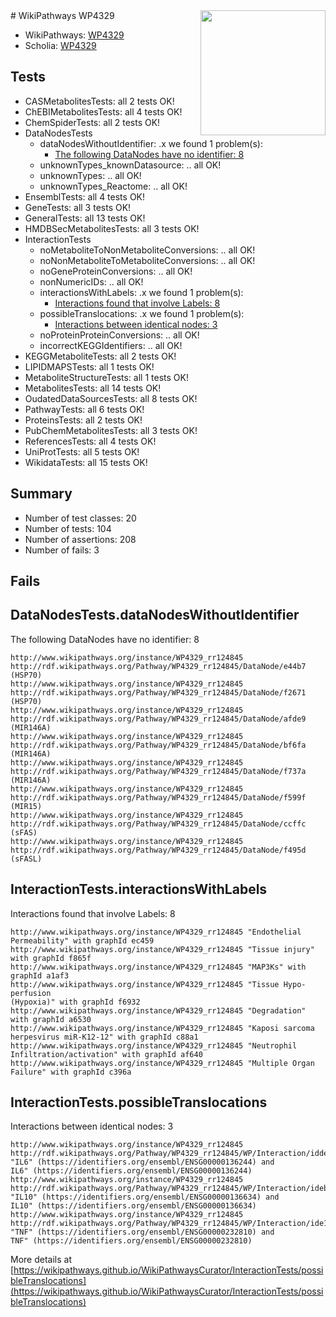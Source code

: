 <img style="float: right; width: 200px" src="https://upload.wikimedia.org/wikipedia/commons/thumb/8/83/Wplogo_with_text_500.png/640px-Wplogo_with_text_500.png" />
# WikiPathways WP4329

* WikiPathways: [WP4329](https://new.wikipathways.org/pathways/WP4329)
* Scholia: [WP4329](https://scholia.toolforge.org/wikipathways/WP4329)
## Tests
* CASMetabolitesTests: all 2 tests OK!
* ChEBIMetabolitesTests: all 4 tests OK!
* ChemSpiderTests: all 2 tests OK!
* DataNodesTests
    * dataNodesWithoutIdentifier: .x we found 1 problem(s):
        * [The following DataNodes have no identifier: 8](#d2d32fa7)
    * unknownTypes_knownDatasource: .. all OK!
    * unknownTypes: .. all OK!
    * unknownTypes_Reactome: .. all OK!
* EnsemblTests: all 4 tests OK!
* GeneTests: all 3 tests OK!
* GeneralTests: all 13 tests OK!
* HMDBSecMetabolitesTests: all 3 tests OK!
* InteractionTests
    * noMetaboliteToNonMetaboliteConversions: .. all OK!
    * noNonMetaboliteToMetaboliteConversions: .. all OK!
    * noGeneProteinConversions: .. all OK!
    * nonNumericIDs: .. all OK!
    * interactionsWithLabels: .x we found 1 problem(s):
        * [Interactions found that involve Labels: 8](#630d267f)
    * possibleTranslocations: .x we found 1 problem(s):
        * [Interactions between identical nodes: 3](#1c118208)
    * noProteinProteinConversions: .. all OK!
    * incorrectKEGGIdentifiers: .. all OK!
* KEGGMetaboliteTests: all 2 tests OK!
* LIPIDMAPSTests: all 1 tests OK!
* MetaboliteStructureTests: all 1 tests OK!
* MetabolitesTests: all 14 tests OK!
* OudatedDataSourcesTests: all 8 tests OK!
* PathwayTests: all 6 tests OK!
* ProteinsTests: all 2 tests OK!
* PubChemMetabolitesTests: all 3 tests OK!
* ReferencesTests: all 4 tests OK!
* UniProtTests: all 5 tests OK!
* WikidataTests: all 15 tests OK!


## Summary

* Number of test classes: 20
* Number of tests: 104
* Number of assertions: 208
* Number of fails: 3

## Fails

<a name="d2d32fa7" />

## DataNodesTests.dataNodesWithoutIdentifier

The following DataNodes have no identifier: 8
```
http://www.wikipathways.org/instance/WP4329_rr124845 http://rdf.wikipathways.org/Pathway/WP4329_rr124845/DataNode/e44b7 (HSP70)
http://www.wikipathways.org/instance/WP4329_rr124845 http://rdf.wikipathways.org/Pathway/WP4329_rr124845/DataNode/f2671 (HSP70)
http://www.wikipathways.org/instance/WP4329_rr124845 http://rdf.wikipathways.org/Pathway/WP4329_rr124845/DataNode/afde9 (MIR146A)
http://www.wikipathways.org/instance/WP4329_rr124845 http://rdf.wikipathways.org/Pathway/WP4329_rr124845/DataNode/bf6fa (MIR146A)
http://www.wikipathways.org/instance/WP4329_rr124845 http://rdf.wikipathways.org/Pathway/WP4329_rr124845/DataNode/f737a (MIR146A)
http://www.wikipathways.org/instance/WP4329_rr124845 http://rdf.wikipathways.org/Pathway/WP4329_rr124845/DataNode/f599f (MIR15)
http://www.wikipathways.org/instance/WP4329_rr124845 http://rdf.wikipathways.org/Pathway/WP4329_rr124845/DataNode/ccffc (sFAS)
http://www.wikipathways.org/instance/WP4329_rr124845 http://rdf.wikipathways.org/Pathway/WP4329_rr124845/DataNode/f495d (sFASL)
```

<a name="630d267f" />

## InteractionTests.interactionsWithLabels

Interactions found that involve Labels: 8
```
http://www.wikipathways.org/instance/WP4329_rr124845 "Endothelial Permeability" with graphId ec459
http://www.wikipathways.org/instance/WP4329_rr124845 "Tissue injury" with graphId f865f
http://www.wikipathways.org/instance/WP4329_rr124845 "MAP3Ks" with graphId a1af3
http://www.wikipathways.org/instance/WP4329_rr124845 "Tissue Hypo-perfusion
(Hypoxia)" with graphId f6932
http://www.wikipathways.org/instance/WP4329_rr124845 "Degradation" with graphId a6530
http://www.wikipathways.org/instance/WP4329_rr124845 "Kaposi sarcoma herpesvirus miR-K12-12" with graphId c88a1
http://www.wikipathways.org/instance/WP4329_rr124845 "Neutrophil 
Infiltration/activation" with graphId af640
http://www.wikipathways.org/instance/WP4329_rr124845 "Multiple Organ Failure" with graphId c396a
```

<a name="1c118208" />

## InteractionTests.possibleTranslocations

Interactions between identical nodes: 3
```
http://www.wikipathways.org/instance/WP4329_rr124845 http://rdf.wikipathways.org/Pathway/WP4329_rr124845/WP/Interaction/idde594339 "IL6" (https://identifiers.org/ensembl/ENSG00000136244) and 
IL6" (https://identifiers.org/ensembl/ENSG00000136244)
http://www.wikipathways.org/instance/WP4329_rr124845 http://rdf.wikipathways.org/Pathway/WP4329_rr124845/WP/Interaction/ideb635a68 "IL10" (https://identifiers.org/ensembl/ENSG00000136634) and 
IL10" (https://identifiers.org/ensembl/ENSG00000136634)
http://www.wikipathways.org/instance/WP4329_rr124845 http://rdf.wikipathways.org/Pathway/WP4329_rr124845/WP/Interaction/ide115a15a "TNF" (https://identifiers.org/ensembl/ENSG00000232810) and 
TNF" (https://identifiers.org/ensembl/ENSG00000232810)
```

More details at [https://wikipathways.github.io/WikiPathwaysCurator/InteractionTests/possibleTranslocations](https://wikipathways.github.io/WikiPathwaysCurator/InteractionTests/possibleTranslocations)

